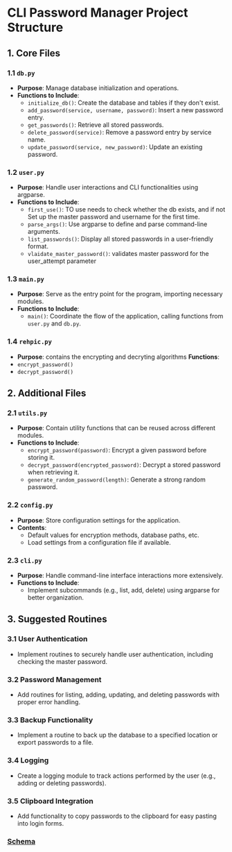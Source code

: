 # CLI Password Manager Project Structure

## 1. Core Files

### 1.1 `db.py`
- **Purpose**: Manage database initialization and operations.
- **Functions to Include**:
  - `initialize_db()`: Create the database and tables if they don't exist.
  - `add_password(service, username, password)`: Insert a new password entry.
  - `get_passwords()`: Retrieve all stored passwords.
  - `delete_password(service)`: Remove a password entry by service name.
  - `update_password(service, new_password)`: Update an existing password.


### 1.2 `user.py`
- **Purpose**: Handle user interactions and CLI functionalities using argparse.
- **Functions to Include**:
  - `first_use()`: TO use needs to check whether the db exists, and if not Set up the master password and username for the first time.
  - `parse_args()`: Use argparse to define and parse command-line arguments.
  - `list_passwords()`: Display all stored passwords in a user-friendly format.
  - `vlaidate_master_password()`: validates master password for the user_attempt parameter

### 1.3 `main.py`
- **Purpose**: Serve as the entry point for the program, importing necessary modules.
- **Functions to Include**:
  - `main()`: Coordinate the flow of the application, calling functions from `user.py` and `db.py`.

### 1.4 `rehpic.py`
- **Purpose**: contains the encrypting and decryting algorithms
**Functions**: 
- `encrypt_password()`
- `decrypt_password()`
## 2. Additional Files

### 2.1 `utils.py`
- **Purpose**: Contain utility functions that can be reused across different modules.
- **Functions to Include**:
  - `encrypt_password(password)`: Encrypt a given password before storing it.
  - `decrypt_password(encrypted_password)`: Decrypt a stored password when retrieving it.
  - `generate_random_password(length)`: Generate a strong random password.

### 2.2 `config.py`
- **Purpose**: Store configuration settings for the application.
- **Contents**:
  - Default values for encryption methods, database paths, etc.
  - Load settings from a configuration file if available.

### 2.3 `cli.py`
- **Purpose**: Handle command-line interface interactions more extensively.
- **Functions to Include**:
  - Implement subcommands (e.g., list, add, delete) using argparse for better organization.


## 3. Suggested Routines

### 3.1 User Authentication
- Implement routines to securely handle user authentication, including checking the master password.

### 3.2 Password Management
- Add routines for listing, adding, updating, and deleting passwords with proper error handling.

### 3.3 Backup Functionality
- Implement a routine to back up the database to a specified location or export passwords to a file.

### 3.4 Logging
- Create a logging module to track actions performed by the user (e.g., adding or deleting passwords).

### 3.5 Clipboard Integration
- Add functionality to copy passwords to the clipboard for easy pasting into login forms.
### **[Schema](schema.sql)**